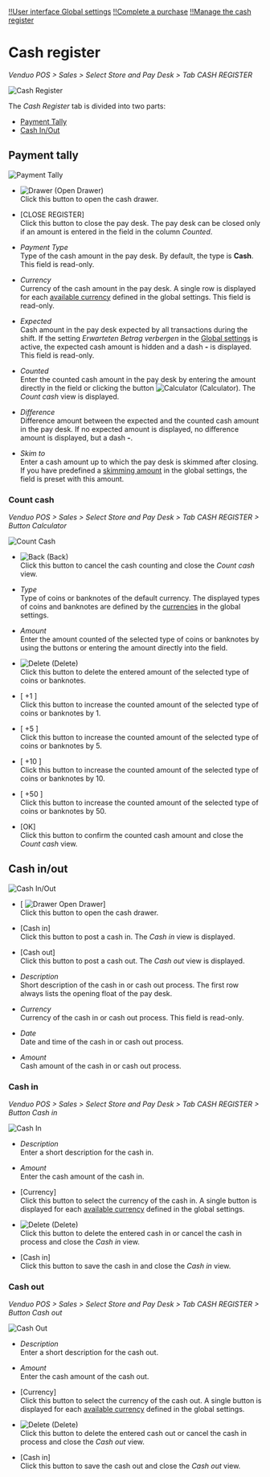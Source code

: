 [!!User interface Global settings](./02a_GlobalSettings.md)
[!!Complete a purchase](../Operation/04_CompletePurchase.md)
[!!Manage the cash register](../Operation/05_ManageCashRegister.md)

# Cash register

*Venduo POS > Sales > Select Store and Pay Desk > Tab CASH REGISTER*

![Cash Register](../../Assets/Screenshots/POS/Sales/CashRegister/CashRegister.png "[Cash Register]")

The *Cash Register* tab is divided into two parts:
- [Payment Tally](#payment-tally)
- [Cash In/Out](#cash-in-out)


## Payment tally

![Payment Tally](../../Assets/Screenshots/POS/Sales/CashRegister/PaymentTally.png "[Payment Tally]")

- ![Drawer](../../Assets/Icons/Drawer.png "[Drawer]") (Open Drawer)  
    Click this button to open the cash drawer.

- [CLOSE REGISTER]   
    Click this button to close the pay desk. The pay desk can be closed only if an amount is entered in the field in the column *Counted*.

- *Payment Type*   
    Type of the cash amount in the pay desk. By default, the type is **Cash**. This field is read-only.

- *Currency*   
    Currency of the cash amount in the pay desk. A single row is displayed for each [available currency](./02a_GlobalSettings.md#available-currencies) defined in the global settings. This field is read-only.

- *Expected*   
    Cash amount in the pay desk expected by all transactions during the shift. If the setting *Erwarteten Betrag verbergen* in the [Global settings](./02a_GlobalSettings.md#erwarteten-vertrag-verbergen) is active, the expected cash amount is hidden and a dash **-** is displayed. This field is read-only.

- *Counted*   
    Enter the counted cash amount in the pay desk by entering the amount directly in the field or clicking the button ![Calculator](../../Assets/Icons/Calculator01.png "[Calculator]") (Calculator). The *Count cash* view is displayed.

- *Difference*   
    Difference amount between the expected and the counted cash amount in the pay desk. If no expected amount is displayed, no difference amount is displayed, but a dash **-**.

- *Skim to*   
    Enter a cash amount up to which the pay desk is skimmed after closing. If you have predefined a [skimming amount](./02a_GlobalSettings.md#abschöpfen-bis-betrag) in the global settings, the field is preset with this amount.


### Count cash

*Venduo POS > Sales > Select Store and Pay Desk > Tab CASH REGISTER > Button Calculator*

![Count Cash](../../Assets/Screenshots/POS/Sales/CashRegister/CountCash.png "[Count Cash]")

- ![Back](../../Assets/Icons/Back02.png "[Back]") (Back)   
    Click this button to cancel the cash counting and close the *Count cash* view.

- *Type*   
    Type of coins or banknotes of the default currency. The displayed types of coins and banknotes are defined by the [currencies](./02a_GlobalSettings.md#währungen) in the global settings.

- *Amount*   
    Enter the amount counted of the selected type of coins or banknotes by using the buttons or entering the amount directly into the field.

- ![Delete](../../Assets/Icons/Trash06.png "[Delete]") (Delete)   
    Click this button to delete the entered amount of the selected type of coins or banknotes.

- [ +1 ]   
    Click this button to increase the counted amount of the selected type of coins or banknotes by 1.

- [ +5 ]   
    Click this button to increase the counted amount of the selected type of coins or banknotes by 5.

- [ +10 ]   
    Click this button to increase the counted amount of the selected type of coins or banknotes by 10.

- [ +50 ]   
    Click this button to increase the counted amount of the selected type of coins or banknotes by 50.

- [OK]   
    Click this button to confirm the counted cash amount and close the *Count cash* view.



## Cash in/out

![Cash In/Out](../../Assets/Screenshots/POS/Sales/CashRegister/CashInOut.png "[Cash In/Out]")

- [ ![Drawer](../../Assets/Icons/Drawer.png "[Drawer]") Open Drawer]  
    Click this button to open the cash drawer.

- [Cash in]   
    Click this button to post a cash in. The *Cash in* view is displayed.

- [Cash out]   
    Click this button to post a cash out. The *Cash out* view is displayed.

- *Description*   
    Short description of the cash in or cash out process. The first row always lists the opening float of the pay desk.

- *Currency*   
    Currency of the cash in or cash out process. This field is read-only.

- *Date*   
    Date and time of the cash in or cash out process.

- *Amount*   
    Cash amount of the cash in or cash out process.


### Cash in

*Venduo POS > Sales > Select Store and Pay Desk > Tab CASH REGISTER > Button Cash in*

![Cash In](../../Assets/Screenshots/POS/Sales/CashRegister/CashIn.png "[Cash In]")

- *Description*   
    Enter a short description for the cash in.

- *Amount*   
    Enter the cash amount of the cash in.

- [Currency]    
    Click this button to select the currency of the cash in. A single button is displayed for each [available currency](./02a_GlobalSettings.md#available-currencies) defined in the global settings.    

- ![Delete](../../Assets/Icons/Trash03.png "[Delete]") (Delete)    
    Click this button to delete the entered cash in or cancel the cash in process and close the *Cash in* view.

- [Cash in]   
    Click this button to save the cash in and close the *Cash in* view.


### Cash out

*Venduo POS > Sales > Select Store and Pay Desk > Tab CASH REGISTER > Button Cash out*

![Cash Out](../../Assets/Screenshots/POS/Sales/CashRegister/CashOut.png "[Cash Out]")

- *Description*   
    Enter a short description for the cash out.

- *Amount*   
    Enter the cash amount of the cash out.

- [Currency]     
    Click this button to select the currency of the cash out. A single button is displayed for each [available currency](./02a_GlobalSettings.md#available-currencies) defined in the global settings.

- ![Delete](../../Assets/Icons/Trash04.png "[Delete]") (Delete)    
    Click this button to delete the entered cash out or cancel the cash in process and close the *Cash out* view.

- [Cash in]   
    Click this button to save the cash out and close the *Cash out* view.
